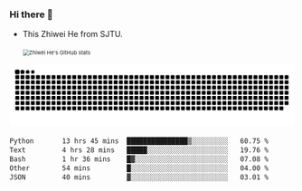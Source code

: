 ### Hi there 👋

- This Zhiwei He from SJTU.

  <img src="https://github-readme-stats.vercel.app/api?username=zwhe99&show_icons=true" alt="Zhiwei He's GitHub stats" style="zoom: 67%;" />

![](https://raw.githubusercontent.com/zwhe99/zwhe99/main/assets/github-contribution-grid-snake.svg)

<!--START_SECTION:waka-->

```text
Python       13 hrs 45 mins  ███████████████▒░░░░░░░░░   60.75 %
Text         4 hrs 28 mins   █████░░░░░░░░░░░░░░░░░░░░   19.76 %
Bash         1 hr 36 mins    █▓░░░░░░░░░░░░░░░░░░░░░░░   07.08 %
Other        54 mins         █░░░░░░░░░░░░░░░░░░░░░░░░   04.00 %
JSON         40 mins         ▓░░░░░░░░░░░░░░░░░░░░░░░░   03.01 %
```

<!--END_SECTION:waka-->